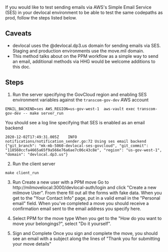 If you would like to test sending emails via AWS's Simple Email Service (SES) in your devlocal environment to be able to test the same codepaths as prod, follow the steps listed below. 

## Caveats
* devlocal uses the @devlocal.dp3.us domain for sending emails via SES. Staging and production environments use the move.mil domain.
* This method talks about on the PPM workflow as a simple way to send an email, additional methods via HHG would be welcome additions to this doc.

## Steps
1. Run the server specifying the GovCloud region and enabling SES environment variables against the `transcom-gov-dev` AWS account

```
EMAIL_BACKEND=ses AWS_REGION=us-gov-west-1  aws-vault exec transcom-gov-dev -- make server_run
```

You should see a log line specifying that SES is enabled as an email backend

```
2020-12-02T17:49:31.005Z	INFO	notifications/notification_sender.go:72	Using ses email backend	{"git_branch": "mk-mb-5060-devlocal-ses-govcloud", "git_commit": "118560ccfa4665a65f9a566e76a6ae7c06c43c8e", "region": "us-gov-west-1", "domain": "devlocal.dp3.us"}
```

2. Run the client server

```
make client_run
```

3. Run Create a new user with a PPM move
Go to http://milmovelocal:3000/devlocal-auth/login and click "Create a new milmove User". From there fill out all the forms with fake data. When you get to the "Your Contact Info" page, put in a valid email in the "Personal email" field. When you've completed a move you should receive a confirmation email sent to the email address you specify here. 

4. Select PPM for the move type
When you get to the "How do you want to move your belongings?", select "Do it yourself". 

5. Sign and Complete
Once you sign and complete the move, you should see an email with a subject along the lines of "Thank you for submitting your move details"



 



